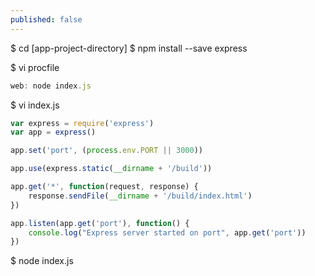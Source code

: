 ```yaml
---
published: false
---
```


$ cd [app-project-directory]
$ npm install --save express

$ vi procfile

```	javascript
web: node index.js
```

$ vi index.js 

```javascript
var express = require('express')
var app = express()

app.set('port', (process.env.PORT || 3000))

app.use(express.static(__dirname + '/build'))

app.get('*', function(request, response) {
	response.sendFile(__dirname + '/build/index.html')	
})

app.listen(app.get('port'), function() {
	console.log("Express server started on port", app.get('port'))
})

```

$ node index.js


